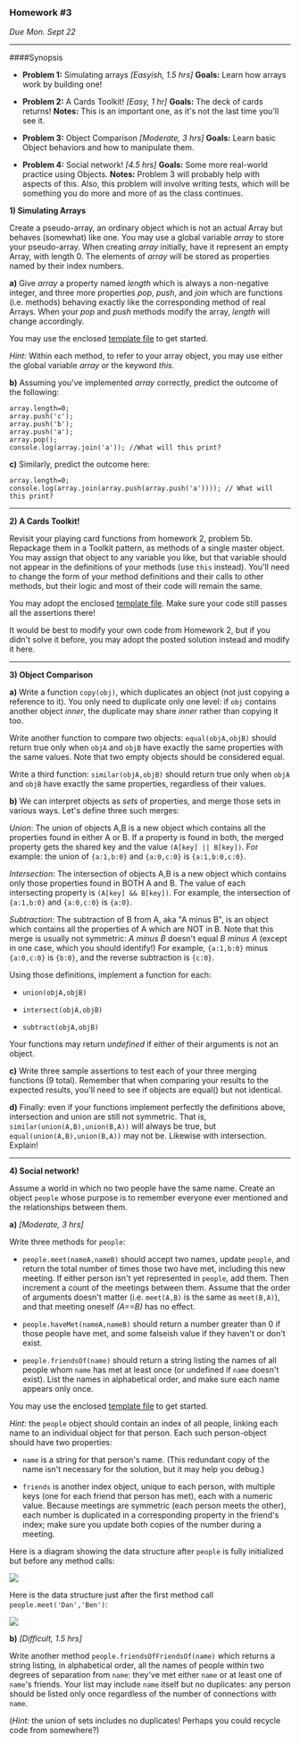 ### Homework #3

_Due Mon. Sept 22_

---
####Synopsis

- **Problem 1:** Simulating arrays _[Easyish, 1.5 hrs]_ **Goals:** Learn how arrays work by building one!

- **Problem 2:** A Cards Toolkit! _[Easy, 1 hr]_ **Goals:** The deck of cards returns! **Notes:** This is an important one, as it's not the last time you'll see it.

- **Problem 3:** Object Comparison _[Moderate, 3 hrs]_ **Goals:** Learn basic Object behaviors and how to manipulate them.

- **Problem 4:** Social network! _[4.5 hrs]_ **Goals:** Some more real-world practice using Objects. **Notes:** Problem 3 will probably help with aspects of this. Also, this problem will involve writing tests, which will be something you do more and more of as the class continues.


**1)  Simulating Arrays** 

Create a pseudo-array, an ordinary object which is not an actual Array but behaves
(somewhat) like one.  You may use a global variable _array_ to store
your pseudo-array.
When creating _array_ initially, have it represent an empty Array, with length 0.
The elements of _array_ will be stored as properties named by their index numbers.

**a)**  Give _array_ a property named _length_ which is always a
non-negative integer, and three more properties _pop_, _push_, and
_join_ which are functions (i.e. methods) behaving exactly like the
corresponding method of real Arrays.  When your _pop_ and _push_ methods modify the array, _length_ will change accordingly.

You may use the enclosed [template file](pseudo-array-template.js) to get started.

_Hint:_ Within each method, to refer to your array object, you may use either the global variable _array_ or the keyword _this_.

**b)**  Assuming you've implemented _array_ correctly, predict the outcome
of the following:
```
array.length=0;
array.push('c');
array.push('b');
array.push('a');
array.pop();
console.log(array.join('a')); //What will this print?
```

**c)**  Similarly, predict the outcome here:
```
array.length=0;
console.log(array.join(array.push(array.push('a')))); // What will this print?
```

---

**2)  A Cards Toolkit!**  

Revisit your playing card functions from homework 2, problem 5b.  Repackage them in a Toolkit pattern, as methods of a single master object.  You may assign that object to any variable you like, but that variable should not appear in the definitions of your methods (use `this` instead).  You'll need to change the form of your method definitions and their calls to other methods, but their logic and most of their code will remain the same.

You may adopt the enclosed [template file](cards2-template.js).  Make sure your code still passes all the assertions there!

It would be best to modify your own code from Homework 2, but if you didn't solve it before, you may adopt the posted solution instead and modify it here.

---

**3)  Object Comparison** 

**a)**
Write a function `copy(obj)`, which duplicates an object (not just copying a reference to it).  You only need to duplicate only one level: if `obj` contains another object _inner_, the duplicate may share _inner_ rather than copying it too.

Write another function to compare two objects:
`equal(objA,objB)` should return true only when `objA` and `objB` have exactly the same properties with the same values.  Note that two empty objects should be considered equal.

Write a third function:
`similar(objA,objB)` should return true only when `objA` and `objB` have exactly the same properties, regardless of their values.

**b)**
We can interpret objects as _sets_ of properties, and merge those sets in various ways.  Let's define three such merges:

*Union*: The union of objects A,B is a new object which contains all the properties found in either A or B.  If a property is found in both, the merged property gets the shared key and the value `(A[key] || B[key])`.
For example: the union of `{a:1,b:0}` and `{a:0,c:0}` is `{a:1,b:0,c:0}`.

*Intersection*: The intersection of objects A,B is a new object which contains only those properties found in BOTH A and B.  The value of each intersecting property is `(A[key] && B[key])`.
For example, the intersection of `{a:1,b:0}` and `{a:0,c:0}` is `{a:0}`.

*Subtraction*: The subtraction of B from A, aka "A minus B", is an object which contains all the properties of A which are NOT in B.  Note that this merge is usually not symmetric: _A minus B_ doesn't equal _B minus A_ (except in one case, which you should identify!)
For example, `{a:1,b:0}` minus `{a:0,c:0}` is `{b:0}`, and the reverse subtraction is `{c:0}`.

Using those definitions, implement a function for each:

* `union(objA,objB)`

* `intersect(objA,objB)`

* `subtract(objA,objB)`

Your functions may return _undefined_ if either of their arguments is not an object.

**c)**
Write three sample assertions to test each of your three merging functions (9 total).
Remember that when comparing your results to the expected results, you'll need to see if objects are equal() but not identical.

**d)**
Finally: even if your functions implement perfectly the definitions above, 
intersection and union are still not symmetric.  That is, `similar(union(A,B),union(B,A))` will always be true, but `equal(union(A,B),union(B,A))` may not be.  Likewise with intersection.  Explain!

---

**4) Social network!** 

Assume a world in which no two people have the same name.
Create an object `people` whose purpose is to remember everyone ever mentioned and the relationships between them.

**a)** _[Moderate, 3 hrs]_

Write three methods for `people`:

* `people.meet(nameA,nameB)` should accept two names, update `people`, and return the total number of times those two have met, including this new meeting.
If either person isn't yet represented in `people`, add them.
Then increment a count of the meetings between them.
Assume that the order of arguments doesn't matter (i.e. `meet(A,B)` is the same as `meet(B,A)`), and that meeting oneself _(A==B)_ has no effect.

* `people.haveMet(nameA,nameB)` should return a number greater than 0 if those people have met, and some falseish value if they haven't or don't exist.

* `people.friendsOf(name)` should return a string listing the names of all people whom `name` has met at least once (or undefined if `name` doesn't exist).   List the names in alphabetical order, and make sure each name appears only once.

You may use the enclosed [template file](social-network-template.js) to get started.

_Hint:_ the `people` object should contain an index of all people, linking each name to an individual object for that person.  Each such person-object should have two properties:

* `name` is a string for that person's name.  (This redundant copy of the name isn't necessary for the solution, but it may help you debug.)

* `friends` is another index object, unique to each person, with multiple keys (one for each friend that person has met), each with a numeric value.  Because meetings are symmetric (each person meets the other), each number is duplicated in a corresponding property in the friend's index; make sure you update both copies of the number during a meeting.

Here is a diagram showing the data structure after `people` is fully initialized but before any method calls:

![](http://portlandcodeschool.github.io/jse-fall14-3/social-network1.svg)

Here is the data structure just after the first method call `people.meet('Dan','Ben')`:

![](http://portlandcodeschool.github.io/jse-fall14-3/social-network2.svg)

**b)** _[Difficult, 1.5 hrs]_

Write another method `people.friendsOfFriendsOf(name)` which returns a string listing, in alphabetical order, all the names of people within two degrees of separation from `name`: they've met either `name` or at least one of `name`'s friends.
Your list may include `name` itself but no duplicates: any person should be listed only once regardless of the number of connections with `name`.

(_Hint:_ the union of sets includes no duplicates!  Perhaps you could recycle code from somewhere?)



